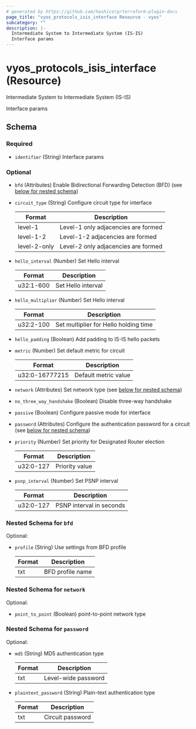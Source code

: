 ```yaml
---
# generated by https://github.com/hashicorp/terraform-plugin-docs
page_title: "vyos_protocols_isis_interface Resource - vyos"
subcategory: ""
description: |-
  Intermediate System to Intermediate System (IS-IS)
  Interface params
---
```


# vyos_protocols_isis_interface (Resource)

Intermediate System to Intermediate System (IS-IS)

Interface params



<!-- schema generated by tfplugindocs -->
## Schema

### Required

- `identifier` (String) Interface params

### Optional

- `bfd` (Attributes) Enable Bidirectional Forwarding Detection (BFD) (see [below for nested schema](#nestedatt--bfd))
- `circuit_type` (String) Configure circuit type for interface

    |  Format  |  Description  |
    |----------|---------------|
    |  level-1  |  Level-1 only adjacencies are formed  |
    |  level-1-2  |  Level-1-2 adjacencies are formed  |
    |  level-2-only  |  Level-2 only adjacencies are formed  |
- `hello_interval` (Number) Set Hello interval

    |  Format  |  Description  |
    |----------|---------------|
    |  u32:1-600  |  Set Hello interval  |
- `hello_multiplier` (Number) Set Hello interval

    |  Format  |  Description  |
    |----------|---------------|
    |  u32:2-100  |  Set multiplier for Hello holding time  |
- `hello_padding` (Boolean) Add padding to IS-IS hello packets
- `metric` (Number) Set default metric for circuit

    |  Format  |  Description  |
    |----------|---------------|
    |  u32:0-16777215  |  Default metric value  |
- `network` (Attributes) Set network type (see [below for nested schema](#nestedatt--network))
- `no_three_way_handshake` (Boolean) Disable three-way handshake
- `passive` (Boolean) Configure passive mode for interface
- `password` (Attributes) Configure the authentication password for a circuit (see [below for nested schema](#nestedatt--password))
- `priority` (Number) Set priority for Designated Router election

    |  Format  |  Description  |
    |----------|---------------|
    |  u32:0-127  |  Priority value  |
- `psnp_interval` (Number) Set PSNP interval

    |  Format  |  Description  |
    |----------|---------------|
    |  u32:0-127  |  PSNP interval in seconds  |

<a id="nestedatt--bfd"></a>
### Nested Schema for `bfd`

Optional:

- `profile` (String) Use settings from BFD profile

    |  Format  |  Description  |
    |----------|---------------|
    |  txt  |  BFD profile name  |


<a id="nestedatt--network"></a>
### Nested Schema for `network`

Optional:

- `point_to_point` (Boolean) point-to-point network type


<a id="nestedatt--password"></a>
### Nested Schema for `password`

Optional:

- `md5` (String) MD5 authentication type

    |  Format  |  Description  |
    |----------|---------------|
    |  txt  |  Level-wide password  |
- `plaintext_password` (String) Plain-text authentication type

    |  Format  |  Description  |
    |----------|---------------|
    |  txt  |  Circuit password  |
